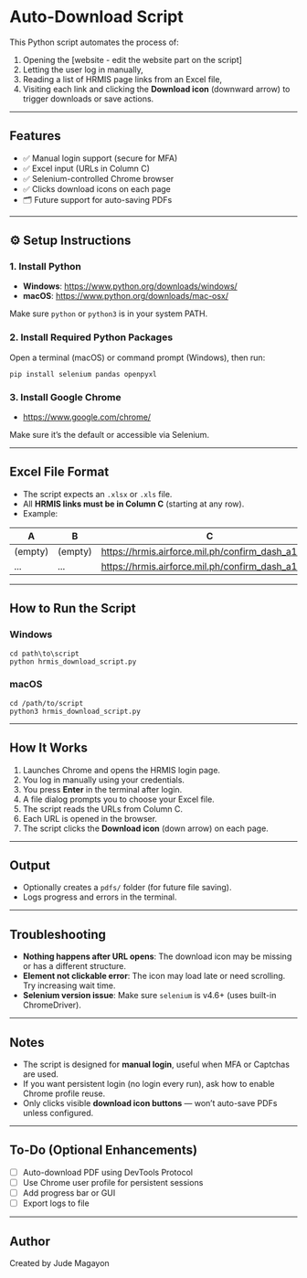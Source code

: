 # Auto-Download Script

This Python script automates the process of:
1. Opening the [website - edit the website part on the script]
2. Letting the user log in manually,
3. Reading a list of HRMIS page links from an Excel file,
4. Visiting each link and clicking the **Download icon** (downward arrow) to trigger downloads or save actions.

---

## Features

- ✅ Manual login support (secure for MFA)
- ✅ Excel input (URLs in Column C)
- ✅ Selenium-controlled Chrome browser
- ✅ Clicks download icons on each page
- 🗂️ Future support for auto-saving PDFs

---

## ⚙️ Setup Instructions

### 1. Install Python

- **Windows**: https://www.python.org/downloads/windows/
- **macOS**: https://www.python.org/downloads/mac-osx/

Make sure `python` or `python3` is in your system PATH.

### 2. Install Required Python Packages

Open a terminal (macOS) or command prompt (Windows), then run:

```
pip install selenium pandas openpyxl
```

### 3. Install Google Chrome

- https://www.google.com/chrome/

Make sure it’s the default or accessible via Selenium.

---

## Excel File Format

- The script expects an `.xlsx` or `.xls` file.
- All **HRMIS links must be in Column C** (starting at any row).
- Example:

| A        | B       | C                                                  |
|----------|---------|----------------------------------------------------|
| (empty)  | (empty) | https://hrmis.airforce.mil.ph/confirm_dash_a1/994 |
| ...      | ...     | https://hrmis.airforce.mil.ph/confirm_dash_a1/995 |

---

## How to Run the Script

### Windows

```
cd path\to\script
python hrmis_download_script.py
```

### macOS

```
cd /path/to/script
python3 hrmis_download_script.py
```

---

## How It Works

1. Launches Chrome and opens the HRMIS login page.
2. You log in manually using your credentials.
3. You press **Enter** in the terminal after login.
4. A file dialog prompts you to choose your Excel file.
5. The script reads the URLs from Column C.
6. Each URL is opened in the browser.
7. The script clicks the **Download icon** (down arrow) on each page.

---

## Output

- Optionally creates a `pdfs/` folder (for future file saving).
- Logs progress and errors in the terminal.

---

## Troubleshooting

- **Nothing happens after URL opens**: The download icon may be missing or has a different structure.
- **Element not clickable error**: The icon may load late or need scrolling. Try increasing wait time.
- **Selenium version issue**: Make sure `selenium` is v4.6+ (uses built-in ChromeDriver).

---

## Notes

- The script is designed for **manual login**, useful when MFA or Captchas are used.
- If you want persistent login (no login every run), ask how to enable Chrome profile reuse.
- Only clicks visible **download icon buttons** — won’t auto-save PDFs unless configured.

---

##  To-Do (Optional Enhancements)

- [ ] Auto-download PDF using DevTools Protocol
- [ ] Use Chrome user profile for persistent sessions
- [ ] Add progress bar or GUI
- [ ] Export logs to file

---

## Author

Created by Jude Magayon

